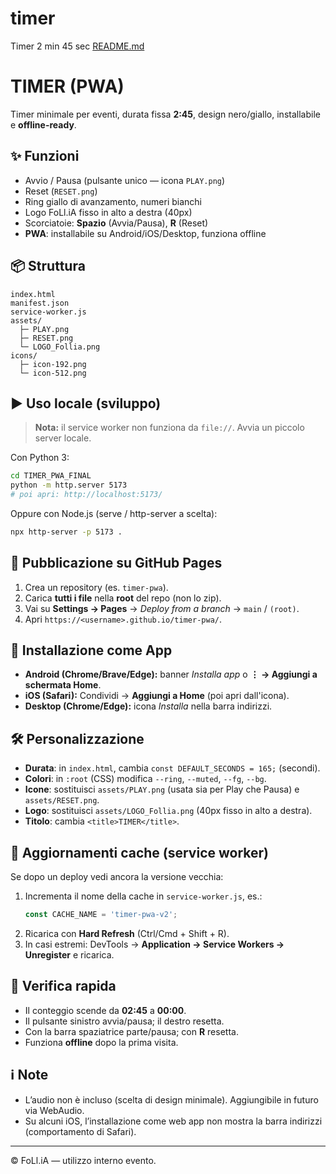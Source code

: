 # timer
Timer 2 min 45 sec
[README.md](https://github.com/user-attachments/files/23157943/README.md)
# TIMER (PWA)

Timer minimale per eventi, durata fissa **2:45**, design nero/giallo, installabile e **offline-ready**.

## ✨ Funzioni
- Avvio / Pausa (pulsante unico — icona `PLAY.png`)
- Reset (`RESET.png`)
- Ring giallo di avanzamento, numeri bianchi
- Logo FoLl.iA fisso in alto a destra (40px)
- Scorciatoie: **Spazio** (Avvia/Pausa), **R** (Reset)
- **PWA**: installabile su Android/iOS/Desktop, funziona offline

## 📦 Struttura
```
index.html
manifest.json
service-worker.js
assets/
  ├─ PLAY.png
  ├─ RESET.png
  └─ LOGO_Follia.png
icons/
  ├─ icon-192.png
  └─ icon-512.png
```

## ▶️ Uso locale (sviluppo)
> **Nota:** il service worker non funziona da `file://`. Avvia un piccolo server locale.

Con Python 3:
```bash
cd TIMER_PWA_FINAL
python -m http.server 5173
# poi apri: http://localhost:5173/
```

Oppure con Node.js (serve / http-server a scelta):
```bash
npx http-server -p 5173 .
```

## 🚀 Pubblicazione su GitHub Pages
1. Crea un repository (es. `timer-pwa`).
2. Carica **tutti i file** nella **root** del repo (non lo zip).
3. Vai su **Settings → Pages** → *Deploy from a branch* → `main` / `(root)`.
4. Apri `https://<username>.github.io/timer-pwa/`.

## 📲 Installazione come App
- **Android (Chrome/Brave/Edge):** banner *Installa app* o **⋮ → Aggiungi a schermata Home**.
- **iOS (Safari):** Condividi → **Aggiungi a Home** (poi apri dall'icona).
- **Desktop (Chrome/Edge):** icona *Installa* nella barra indirizzi.

## 🛠️ Personalizzazione
- **Durata**: in `index.html`, cambia `const DEFAULT_SECONDS = 165;` (secondi).
- **Colori**: in `:root` (CSS) modifica `--ring`, `--muted`, `--fg`, `--bg`.
- **Icone**: sostituisci `assets/PLAY.png` (usata sia per Play che Pausa) e `assets/RESET.png`.
- **Logo**: sostituisci `assets/LOGO_Follia.png` (40px fisso in alto a destra).
- **Titolo**: cambia `<title>TIMER</title>`.

## 🔄 Aggiornamenti cache (service worker)
Se dopo un deploy vedi ancora la versione vecchia:
1. Incrementa il nome della cache in `service-worker.js`, es.:
   ```js
   const CACHE_NAME = 'timer-pwa-v2';
   ```
2. Ricarica con **Hard Refresh** (Ctrl/Cmd + Shift + R).
3. In casi estremi: DevTools → **Application → Service Workers → Unregister** e ricarica.

## 🧪 Verifica rapida
- Il conteggio scende da **02:45** a **00:00**.
- Il pulsante sinistro avvia/pausa; il destro resetta.
- Con la barra spaziatrice parte/pausa; con **R** resetta.
- Funziona **offline** dopo la prima visita.

## ℹ️ Note
- L’audio non è incluso (scelta di design minimale). Aggiungibile in futuro via WebAudio.
- Su alcuni iOS, l’installazione come web app non mostra la barra indirizzi (comportamento di Safari).

---

© FoLl.iA — utilizzo interno evento.
